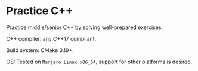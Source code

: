 # Practice C++
Practice middle/senior C++ by solving well-prepared exercises.

C++ compiler: any C++17 compliant.

Build system: CMake 3.19+.

OS: Tested on `Manjaro Linux x86_64`, support for other platforms is desired.
